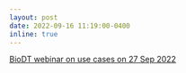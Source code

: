 ```yaml
---
layout: post
date: 2022-09-16 11:19:00-0400
inline: true
---
```


[BioDT webinar on use cases on 27 Sep 2022](https://biodt.eu/events/use-cases-demonstrators-biodiversity-digital-twin-prototype)
